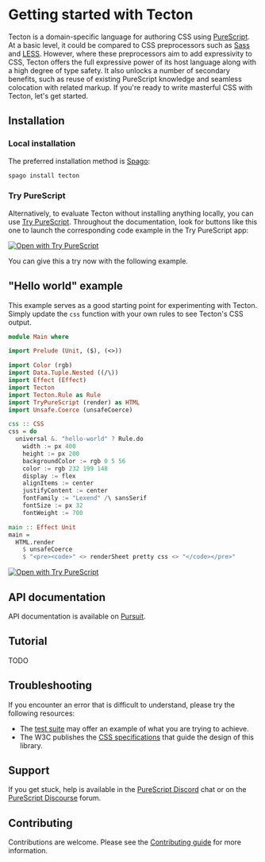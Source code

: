 # Getting started with Tecton

Tecton is a domain-specific language for authoring CSS using [PureScript](https://purescript.org/). At a basic level, it could be compared to CSS preprocessors such as [Sass](http://sass-lang.com/) and [LESS](http://lesscss.org/). However, where these preprocessors aim to add expressivity to CSS, Tecton offers the full expressive power of its host language along with a high degree of type safety. It also unlocks a number of secondary benefits, such as reuse of existing PureScript knowledge and seamless colocation with related markup. If you're ready to write masterful CSS with Tecton, let's get started.

## Installation

### Local installation

The preferred installation method is [Spago](https://github.com/purescript/spago):

```bash
spago install tecton
```

### Try PureScript

Alternatively, to evaluate Tecton without installing anything locally, you can use [Try PureScript](https://try.purescript.org). Throughout the documentation, look for buttons like this one to launch the corresponding code example in the Try PureScript app:

[![Open with Try PureScript](https://shields.io/badge/-Open%20in%20Try%20PureScript-303748?logo=data:image/png;base64,iVBORw0KGgoAAAANSUhEUgAAABAAAAAQCAYAAAAf8/9hAAAAAXNSR0IArs4c6QAAAERlWElmTU0AKgAAAAgAAYdpAAQAAAABAAAAGgAAAAAAA6ABAAMAAAABAAEAAKACAAQAAAABAAAAEKADAAQAAAABAAAAEAAAAAA0VXHyAAAArElEQVQ4EeWRzQ6CMBCECSJnwOfiwN2YmCgn49F49cnrzNLdDFhfQDdpd+fbH2hbVf9lKaUaizZ/PTmSByv53I5AO8FjcQgKWqyXFGrYs0nAFEMAn0wEKARIN45ZSzMNfza1bHu4u2gNOzYIuFDMDnKyc73xN2gOdzv51w2YWKbHbzpTn7sfwQAmH0mIuHe98bzYNho1QGKUYr41n6xkg/atYlRfc0e9Svy+eAM93kRyOW/z2AAAAABJRU5ErkJggg==&style=flat)](javascript:alert("Normally%2C%20you%27ll%20be%20redirected%20to%20Try%20PureScript.%20For%20now%2C%20let%27s%20continue%20getting%20started%20with%20Tecton."))

You can give this a try now with the following example.

## "Hello world" example

This example serves as a good starting point for experimenting with Tecton. Simply update the `css` function with your own rules to see Tecton's CSS output.

```haskell
module Main where

import Prelude (Unit, ($), (<>))

import Color (rgb)
import Data.Tuple.Nested ((/\))
import Effect (Effect)
import Tecton
import Tecton.Rule as Rule
import TryPureScript (render) as HTML
import Unsafe.Coerce (unsafeCoerce)

css :: CSS
css = do
  universal &. "hello-world" ? Rule.do
    width := px 400
    height := px 200
    backgroundColor := rgb 0 5 56
    color := rgb 232 199 148
    display := flex
    alignItems := center
    justifyContent := center
    fontFamily := "Lexend" /\ sansSerif
    fontSize := px 32
    fontWeight := 700

main :: Effect Unit
main =
  HTML.render
    $ unsafeCoerce
    $ "<pre><code>" <> renderSheet pretty css <> "</code></pre>"
```

[![Open with Try PureScript](https://shields.io/badge/-Open%20in%20Try%20PureScript-303748?logo=data:image/png;base64,iVBORw0KGgoAAAANSUhEUgAAABAAAAAQCAYAAAAf8/9hAAAAAXNSR0IArs4c6QAAAERlWElmTU0AKgAAAAgAAYdpAAQAAAABAAAAGgAAAAAAA6ABAAMAAAABAAEAAKACAAQAAAABAAAAEKADAAQAAAABAAAAEAAAAAA0VXHyAAAArElEQVQ4EeWRzQ6CMBCECSJnwOfiwN2YmCgn49F49cnrzNLdDFhfQDdpd+fbH2hbVf9lKaUaizZ/PTmSByv53I5AO8FjcQgKWqyXFGrYs0nAFEMAn0wEKARIN45ZSzMNfza1bHu4u2gNOzYIuFDMDnKyc73xN2gOdzv51w2YWKbHbzpTn7sfwQAmH0mIuHe98bzYNho1QGKUYr41n6xkg/atYlRfc0e9Svy+eAM93kRyOW/z2AAAAABJRU5ErkJggg==&style=flat)](https://try.purescript.org/?code=LYewJgrgNgpgBAWQIYEsB2cDuALGAnGAKEJWAAcQ8AXOABQKgjHgAoBVNFKgGjhYBIAlLxYAeAHyDBxUhWpwAwiCiU%2BeAOYAjabMo0AIkipIAdABUIZWCYByMAM5UYYPiwD0AHSklyeuAFEAM0CYAGMaFiCQ8J1feTMwqhA0HzkaBPDkkwAlaHgkezhc2FS-MzwAT1oIAgBlULwUMgiCNGY8QTgCuAAJMwQAGVL5DnskEJMlfFDWCDQxkKm8GelCUPtCgC5NxVratY24AF44MBBCODg5lAA3fDGoOAAyEzgAIlwoFQBaTEooMBvOAAfiKeRMZwulywKDAVGwcE2JzIAA84AAWAAMmKhl1wKHU2BoSLgqLgACZsbi4JokKEANbqPAgOZgJQqPCIk4aTRwTFwACsgoAbNTQspVCSeRSAMzkuAARgAnErFeiABzUsAoexWJAVLlwQKwFHUpBQAloACSTmAWxOMzQTjw1IAVhBHChAhUlE6YE7DY7ndTAskqAAxJDAFBQA0kt4DGAo-2AuCeOBjea1fBekNh2ooABe8BJZLleadAHUYASiYaAOxUwjAVAYbYBYKJOAcLjN1vHKF9QYmVrtan8K7zcYwJYzcfvURkAjiUTi5jiIESOCj-C1XAwGhLg9UA3rQpbt6iNxrmArtxHjdAA)

## API documentation

API documentation is available on [Pursuit](https://pursuit.purescript.org/packages/purescript-tecton).

## Tutorial

TODO

## Troubleshooting

If you encounter an error that is difficult to understand, please try the following resources:
- The [test suite](https://github.com/nsaunders/purescript-tecton/tree/master/test) may offer an example of what you are trying to achieve.
- The W3C publishes the [CSS specifications](https://www.w3.org/TR/?tag=css) that guide the design of this library.

## Support

If you get stuck, help is available in the [PureScript Discord](https://purescript.org/chat) chat or on the [PureScript Discourse](https://discourse.purescript.org/) forum.

## Contributing

Contributions are welcome. Please see the [Contributing guide](https://discourse.purescript.org/) for more information.